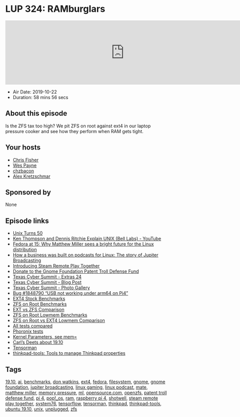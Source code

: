 # LUP 324: RAMburglars

<iframe src="https://player.fireside.fm/v2/RUkczH-V+XkaPG_Zw?theme=dark" width="740" height="200" frameborder="0" scrolling="no"></iframe>

* Air Date: 2019-10-22
* Duration: 58 mins 56 secs

## About this episode

Is the ZFS tax too high? We pit ZFS on root against ext4 in our laptop pressure cooker and see how they perform when RAM gets tight.

## Your hosts
* [Chris Fisher](https://linuxunplugged.com/hosts/chrislas)
* [Wes Payne](https://linuxunplugged.com/hosts/wes)
* [chzbacon](https://linuxunplugged.com/hosts/chzbacon)
* [Alex Kretzschmar](https://linuxunplugged.com/guests/alexktz)

## Sponsored by

None



## Episode links

  * [Unix Turns 50](https://www.bell-labs.com/unix50/ "Unix Turns 50")
  * [Ken Thompson and Dennis Ritchie Explain UNIX (Bell Labs) - YouTube](https://www.youtube.com/watch?v=JoVQTPbD6UY "Ken Thompson and Dennis Ritchie Explain UNIX \(Bell Labs\) - YouTube")
  * [Fedora at 15: Why Matthew Miller sees a bright future for the Linux distribution](https://www.techrepublic.com/article/fedora-at-15-why-matthew-miller-sees-a-bright-future-for-the-linux-distribution/ "Fedora at 15: Why Matthew Miller sees a bright future for the Linux distribution")
  * [How a business was built on podcasts for Linux: The story of Jupiter Broadcasting](https://opensource.com/article/19/10/linux-podcasts-Jupiter-Broadcasting "How a business was built on podcasts for Linux: The story of Jupiter Broadcasting")
  * [Introducing Steam Remote Play Together](https://steamcommunity.com/games/593110/announcements/detail/3032537193879549687 "Introducing Steam Remote Play Together")
  * [Donate to the Gnome Foundation Patent Troll Defense Fund](https://secure.givelively.org/donate/gnome-foundation-inc/gnome-patent-troll-defense-fund "Donate to the Gnome Foundation Patent Troll Defense Fund")
  * [Texas Cyber Summit - Extras 24](https://extras.show/24 "Texas Cyber Summit - Extras 24")
  * [Texas Cyber Summit - Blog Post](https://extras.show/articles/texas-cyber-summit-2019 "Texas Cyber Summit - Blog Post")
  * [Texas Cyber Summit - Photo Gallery](https://jupiter.gallery/#15710708287864 "Texas Cyber Summit - Photo Gallery")
  * [Bug #1848790 “USB not working under arm64 on Pi4”](https://bugs.launchpad.net/ubuntu/+source/linux-raspi2/+bug/1848790/ "Bug #1848790 “USB not working under arm64 on Pi4”")
  * [EXT4 Stock Benchmarks](https://openbenchmarking.org/result/1910176-AS-STOCKTEST18 "EXT4 Stock Benchmarks")
  * [ZFS on Root Benchmarks](https://openbenchmarking.org/result/1910178-AS-ZFS45016317 "ZFS on Root Benchmarks")
  * [EXT vs ZFS Comparison](https://openbenchmarking.org/result/1910176-AS-STOCKTEST18,1910178-AS-ZFS45016317 "EXT vs ZFS Comparison")
  * [ZFS on Root Lowmem Benchmarks](https://openbenchmarking.org/result/1910211-AS-LOWMEMORY71 "ZFS on Root Lowmem Benchmarks")
  * [ZFS on Root vs EXT4 Lowmem Comparison](https://openbenchmarking.org/result/1910227-AS-1910211AS60 "ZFS on Root vs EXT4 Lowmem Comparison")
  * [All tests compared](https://openbenchmarking.org/result/1910176-AS-STOCKTEST18,1910178-AS-ZFS45016317,1910211-AS-LOWMEMORY71,1910227-AS-1910211AS60 "All tests compared")
  * [Phoronix tests](https://www.phoronix.com/scan.php?page=article&item=ubuntu1910-ext4-zfs&num=1 "Phoronix tests")
  * [Kernel Parameters, see mem=](https://www.kernel.org/doc/html/v5.3/admin-guide/kernel-parameters.html "Kernel Parameters, see mem=")
  * [Carl’s Deets about 19.10](https://slexy.org/view/s2y4WulWbE "Carl’s Deets about 19.10")
  * [Tensorman](https://support.system76.com/articles/use-tensorman/ "Tensorman")
  * [thinkpad-tools: Tools to manage Thinkpad properties](https://github.com/devksingh4/thinkpad-tools/tree/master "thinkpad-tools: Tools to manage Thinkpad properties")



## Tags

[19.10](https://linuxunplugged.com/tags/19.10), [ai](https://linuxunplugged.com/tags/ai), [benchmarks](https://linuxunplugged.com/tags/benchmarks), [don watkins](https://linuxunplugged.com/tags/don%20watkins), [ext4](https://linuxunplugged.com/tags/ext4), [fedora](https://linuxunplugged.com/tags/fedora), [filesystem](https://linuxunplugged.com/tags/filesystem), [gnome](https://linuxunplugged.com/tags/gnome), [gnome foundation](https://linuxunplugged.com/tags/gnome%20foundation), [jupiter broadcasting](https://linuxunplugged.com/tags/jupiter%20broadcasting), [linux gaming](https://linuxunplugged.com/tags/linux%20gaming), [linux podcast](https://linuxunplugged.com/tags/linux%20podcast), [mate](https://linuxunplugged.com/tags/mate), [matthew miller](https://linuxunplugged.com/tags/matthew%20miller), [memory pressure](https://linuxunplugged.com/tags/memory%20pressure), [ml](https://linuxunplugged.com/tags/ml), [opensource.com](https://linuxunplugged.com/tags/opensource.com), [openzfs](https://linuxunplugged.com/tags/openzfs), [patent troll defense fund](https://linuxunplugged.com/tags/patent%20troll%20defense%20fund), [pi 4](https://linuxunplugged.com/tags/pi%204), [pop!_os](https://linuxunplugged.com/tags/pop!_os), [ram](https://linuxunplugged.com/tags/ram), [raspberry pi 4](https://linuxunplugged.com/tags/raspberry%20pi%204), [shotwell](https://linuxunplugged.com/tags/shotwell), [steam remote play together](https://linuxunplugged.com/tags/steam%20remote%20play%20together), [system76](https://linuxunplugged.com/tags/system76), [tensorflow](https://linuxunplugged.com/tags/tensorflow), [tensorman](https://linuxunplugged.com/tags/tensorman), [thinkpad](https://linuxunplugged.com/tags/thinkpad), [thinkpad-tools](https://linuxunplugged.com/tags/thinkpad-tools), [ubuntu 19.10](https://linuxunplugged.com/tags/ubuntu%2019.10), [unix](https://linuxunplugged.com/tags/unix), [unplugged](https://linuxunplugged.com/tags/unplugged), [zfs](https://linuxunplugged.com/tags/zfs)